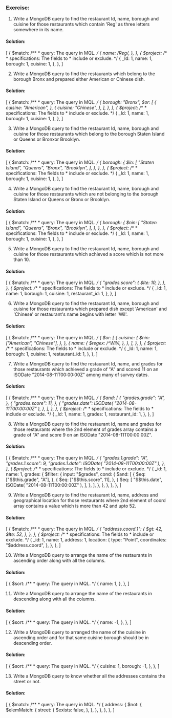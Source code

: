 ### Exercise:

1. Write a MongoDB query to find the restaurant Id, name, borough and cuisine for those restaurants which contain 'Reg' as three letters somewhere in its name.

#### Solution:
[
  {
    $match:
      /**
       * query: The query in MQL.
       */
      {
        name: /Reg/,
      },
  },
  {
    $project:
      /**
       * specifications: The fields to
       *   include or exclude.
       */
      {
        _Id: 1,
        name: 1,
        borough: 1,
        cuisine: 1,
      },
  },
]

2. Write a MongoDB query to find the restaurants which belong to the borough Bronx and prepared either American or Chinese dish.

#### Solution:
[
  {
    $match:
      /**
       * query: The query in MQL.
       */
      {
        borough: "Bronx",
        $or: [
          {
            cuisine: "American",
          },
          {
            cuisine: "Chinese",
          },
        ],
      },
  },
  {
    $project:
      /**
       * specifications: The fields to
       *   include or exclude.
       */
      {
        _Id: 1,
        name: 1,
        borough: 1,
        cuisine: 1,
      },
  },
]

3. Write a MongoDB query to find the restaurant Id, name, borough and cuisine for those restaurants which belong to the borough Staten Island or Queens or Bronxor Brooklyn.

#### Solution:
[
  {
    $match:
      /**
       * query: The query in MQL.
       */
      {
        borough: {
          $in: [
            "Staten Island",
            "Queens",
            "Bronx",
            "Brooklyn",
          ],
        },
      },
  },
  {
    $project:
      /**
       * specifications: The fields to
       *   include or exclude.
       */
      {
        _Id: 1,
        name: 1,
        borough: 1,
        cuisine: 1,
      },
  },
]

4. Write a MongoDB query to find the restaurant Id, name, borough and cuisine for those restaurants which are not belonging to the borough Staten Island or Queens or Bronx or Brooklyn.

#### Solution:
[
  {
    $match:
      /**
       * query: The query in MQL.
       */
      {
        borough: {
          $nin: [
            "Staten Island",
            "Queens",
            "Bronx",
            "Brooklyn",
          ],
        },
      },
  },
  {
    $project:
      /**
       * specifications: The fields to
       *   include or exclude.
       */
      {
        _Id: 1,
        name: 1,
        borough: 1,
        cuisine: 1,
      },
  },
]

5. Write a MongoDB query to find the restaurant Id, name, borough and cuisine for those restaurants which achieved a score which is not more than 10.

#### Solution:
[
  {
    $match:
      /**
       * query: The query in MQL.
       */
      {
        "grades.score": {
          $lte: 10,
        },
      },
  },
  {
    $project:
      /**
       * specifications: The fields to
       *   include or exclude.
       */
      {
        _Id: 1,
        name: 1,
        borough: 1,
        cuisine: 1,
        restaurant_id: 1,
      },
  },
]

6. Write a MongoDB query to find the restaurant Id, name, borough and cuisine for those restaurants which prepared dish except 'American' and 'Chinese' or restaurant's name begins with letter 'Wil'.

#### Solution:
[
  {
    $match:
      /**
       * query: The query in MQL.
       */
      {
        $or: [
          {
            cuisine: {
              $nin: ["American", "Chinese"],
            },
          },
          {
            name: {
              $regex: /^Wil/i,
            },
          },
        ],
      },
  },
  {
    $project:
      /**
       * specifications: The fields to
       *   include or exclude.
       */
      {
        _Id: 1,
        name: 1,
        borough: 1,
        cuisine: 1,
        restaurant_id: 1,
      },
  },
]

7. Write a MongoDB query to find the restaurant Id, name, and grades for those restaurants which achieved a grade of "A" and scored 11 on an ISODate "2014-08-11T00:00:00Z" among many of survey dates.

#### Solution:
[
  {
    $match:
      /**
       * query: The query in MQL.
       */
      {
        $and: [
          {
            "grades.grade": "A",
          },
          {
            "grades.score": 11,
          },
          {
            "grades.date": ISODate(
              "2014-08-11T00:00:00Z"
            ),
          },
        ],
      },
  },
  {
    $project:
      /**
       * specifications: The fields to
       *   include or exclude.
       */
      {
        _Id: 1,
        name: 1,
        grades: 1,
        restaurant_id: 1,
      },
  },
]

8. Write a MongoDB query to find the restaurant Id, name and grades for those restaurants where the 2nd element of grades array contains a grade of "A" and score 9 on an ISODate "2014-08-11T00:00:00Z".

#### Solution:
[
  {
    $match:
      /**
       * query: The query in MQL.
       */
      {
        "grades.1.grade": "A",
        "grades.1.score": 9,
        "grades.1.date": ISODate(
          "2014-08-11T00:00:00Z"
        ),
      },
  },
  {
    $project:
      /**
       * specifications: The fields to
       *   include or exclude.
       */
      {
        _id: 1,
        name: 1,
        grades: {
          $filter: {
            input: "$grades",
            cond: {
              $and: [
                {
                  $eq: ["$$this.grade", "A"],
                },
                {
                  $eq: ["$$this.score", 11],
                },
                {
                  $eq: [
                    "$$this.date",
                    ISODate(
                      "2014-08-11T00:00:00Z"
                    ),
                  ],
                },
              ],
            },
          },
        },
      },
  },
]

9. Write a MongoDB query to find the restaurant Id, name, address and geographical location for those restaurants where 2nd element of coord array contains a value which is more than 42 and upto 52.

#### Solution:
[
  {
    $match:
      /**
       * query: The query in MQL.
       */
      {
        "address.coord.1": {
          $gt: 42,
          $lte: 52,
        },
      },
  },
  {
    $project:
      /**
       * specifications: The fields to
       *   include or exclude.
       */
      {
        _id: 1,
        name: 1,
        address: 1,
        location: {
          type: "Point",
          coordinates: "$address.coord",
        },
      },
  },
]

10. Write a MongoDB query to arrange the name of the restaurants in ascending order along with all the columns.

#### Solution:
[
  {
    $sort:
      /**
       * query: The query in MQL.
       */
      {
        name: 1,
      },
  },
]

11. Write a MongoDB query to arrange the name of the restaurants in descending along with all the columns.

#### Solution:
[
  {
    $sort:
      /**
       * query: The query in MQL.
       */
      {
        name: -1,
      },
  },
]

12. Write a MongoDB query to arranged the name of the cuisine in ascending order and for that same cuisine borough should be in descending order.

#### Solution:
[
  {
    $sort:
      /**
       * query: The query in MQL.
       */
      {
        cuisine: 1,
        borough: -1,
      },
  },
]

13. Write a MongoDB query to know whether all the addresses contains the street or not.

#### Solution:
[
  {
    $match:
      /**
       * query: The query in MQL.
       */
      {
        address: {
          $not: {
            $elemMatch: {
              street: {
                $exists: false,
              },
            },
          },
        },
      },
  },
]
